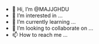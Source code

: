 - 👋 Hi, I’m @MAJJGHDU
- 👀 I’m interested in ...
- 🌱 I’m currently learning ...
- 💞️ I’m looking to collaborate on ...
- 📫 How to reach me ...

<!---
MAJJGHDU/MAJJGHDU is a ✨ special ✨ repository because its `README.md` (this file) appears on your GitHub profile.
You can click the Preview link to take a look at your changes.
--->
